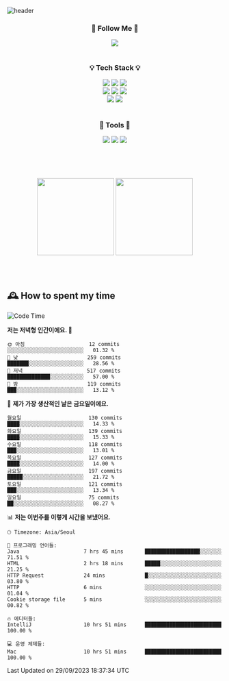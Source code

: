 ![header](https://capsule-render.vercel.app/api?type=waving&color=0:FFE29F,50:FFA99F,100:FF719A&height=300&fontAlignY=40&section=header&text=sung%20eun&fontSize=80&fontColor=FFFFFF)

<div align="center">
	<h3>🐹  Follow Me  🐹</h3>
	<a href="https://velog.io/@saeun05" target="_blank"><img src="https://img.shields.io/badge/Velog-20C997?style=flat&logo=velog&logoColor=white"/></a><br><br>
	<h3>💡  Tech Stack  💡</h3>
	<img src="https://img.shields.io/badge/Java-0078D4?style=flat"/>
	<img src="https://img.shields.io/badge/Spring-6DB33F?style=flat&logo=spring&logoColor=white"/>
	<img src="https://img.shields.io/badge/SpringBoot-6DB33F?style=flat&logo=springboot&logoColor=white"/><br>
	<img src="https://img.shields.io/badge/HTML5-E34F26?style=flat&logo=html5&logoColor=white"/>
	<img src="https://img.shields.io/badge/CSS3-1572B6?style=flat&logo=css3&logoColor=white"/>
	<img src="https://img.shields.io/badge/jQuery-0769AD?style=flat&logo=jquery&logoColor=white"/><br>
	<img src="https://img.shields.io/badge/MySQL-4479A1?style=flat&logo=mysql&logoColor=white"/>
	<img src="https://img.shields.io/badge/oracle-F80000?style=flat&logo=oracle&logoColor=white"/><br><br>
	<h3>🔦  Tools  🔦</h3>
	<img src="https://img.shields.io/badge/intelliJ IDEA-000000?style=flat&logo=intellijidea&logoColor=white"/>
	<img src="https://img.shields.io/badge/Notion-F9DC3E?style=flat&logo=notion&logoColor=white"/>
	<img src="https://img.shields.io/badge/Git-F05032?style=flat&logo=git&logoColor=white"/><br><br>
</div>

<br><br>

<div align="center">
  <img style="height:180px" src="https://github-readme-stats.vercel.app/api?username=sungeunn&show_icons=true&theme=omni&locale=kr"/>
  <img style="height:180px" src="https://github-readme-stats.vercel.app/api/top-langs/?username=sungeunn&theme=omni&layout=compact&locale=kr"/>
</div>

<br><br>

## 🕰 How to spent my time
<!--START_SECTION:waka-->
![Code Time](http://img.shields.io/badge/Code%20Time-202%20hrs%2041%20mins-blue)

**저는 저녁형 인간이에요. 🦉** 

```text
🌞 아침                     12 commits          ░░░░░░░░░░░░░░░░░░░░░░░░░   01.32 % 
🌆 낮　                     259 commits         ███████░░░░░░░░░░░░░░░░░░   28.56 % 
🌃 저녁                     517 commits         ██████████████░░░░░░░░░░░   57.00 % 
🌙 밤　                     119 commits         ███░░░░░░░░░░░░░░░░░░░░░░   13.12 % 
```
📅 **제가 가장 생산적인 날은 금요일이에요.** 

```text
월요일                      130 commits         ████░░░░░░░░░░░░░░░░░░░░░   14.33 % 
화요일                      139 commits         ████░░░░░░░░░░░░░░░░░░░░░   15.33 % 
수요일                      118 commits         ███░░░░░░░░░░░░░░░░░░░░░░   13.01 % 
목요일                      127 commits         ████░░░░░░░░░░░░░░░░░░░░░   14.00 % 
금요일                      197 commits         █████░░░░░░░░░░░░░░░░░░░░   21.72 % 
토요일                      121 commits         ███░░░░░░░░░░░░░░░░░░░░░░   13.34 % 
일요일                      75 commits          ██░░░░░░░░░░░░░░░░░░░░░░░   08.27 % 
```


📊 **저는 이번주를 이렇게 시간을 보냈어요.** 

```text
🕑︎ Timezone: Asia/Seoul

💬 프로그래밍 언어들: 
Java                     7 hrs 45 mins       ██████████████████░░░░░░░   71.51 % 
HTML                     2 hrs 18 mins       █████░░░░░░░░░░░░░░░░░░░░   21.25 % 
HTTP Request             24 mins             █░░░░░░░░░░░░░░░░░░░░░░░░   03.80 % 
HTTP                     6 mins              ░░░░░░░░░░░░░░░░░░░░░░░░░   01.04 % 
Cookie storage file      5 mins              ░░░░░░░░░░░░░░░░░░░░░░░░░   00.82 % 

🔥 에디터들: 
IntelliJ                 10 hrs 51 mins      █████████████████████████   100.00 % 

💻 운영 체제들: 
Mac                      10 hrs 51 mins      █████████████████████████   100.00 % 
```


 Last Updated on 29/09/2023 18:37:34 UTC
<!--END_SECTION:waka-->
